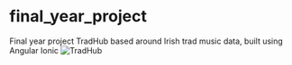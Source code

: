 # final_year_project
Final year project TradHub based around Irish trad music data, built using Angular Ionic
![TradHub]("https://github.com/AlexMcLean123/final_year_project/blob/master/finalYearApp/screenshots/Screenshot%20(26).png")
